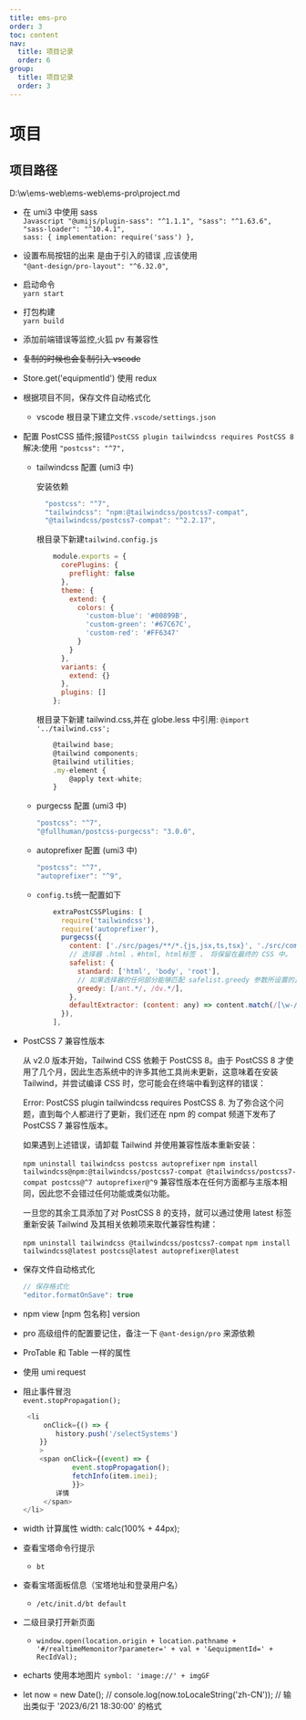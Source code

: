 ```yaml
---
title: ems-pro
order: 3
toc: content
nav:
  title: 项目记录
  order: 6
group:
  title: 项目记录
  order: 3
---
```


# 项目

## 项目路径
D:\w\ems-web\ems-web\ems-pro\project.md

- 在 umi3 中使用 sass  
   `Javascript "@umijs/plugin-sass": "^1.1.1", "sass": "^1.63.6", "sass-loader": "^10.4.1", `  
  `sass: { implementation: require('sass') },`

- 设置布局按钮的出来 是由于引入的错误 ,应该使用  
  `"@ant-design/pro-layout": "^6.32.0"`,

- 启动命令  
  `yarn start`

- 打包构建  
  `yarn build`

- 添加前端错误等监控,火狐 pv 有兼容性
- ~~复制的时候也会复制引入 vscode~~
- Store.get('equipmentId') 使用 redux
- 根据项目不同，保存文件自动格式化

  - vscode 根目录下建立文件`.vscode/settings.json`

- 配置 PostCSS 插件;报错`PostCSS plugin tailwindcss requires PostCSS 8` 解决:使用 `"postcss": "^7",`

  - tailwindcss 配置 (umi3 中)

    安装依赖

    ```Javascript
      "postcss": "^7",
      "tailwindcss": "npm:@tailwindcss/postcss7-compat",
      "@tailwindcss/postcss7-compat": "^2.2.17",
    ```

    根目录下新建`tailwind.config.js`

    ```Javascript
        module.exports = {
          corePlugins: {
            preflight: false
          },
          theme: {
            extend: {
              colors: {
                'custom-blue': '#00899B',
                'custom-green': '#67C67C',
                'custom-red': '#FF6347'
              }
            }
          },
          variants: {
            extend: {}
          },
          plugins: []
        };
    ```

    根目录下新建 tailwind.css,并在 globe.less 中引用: `@import '../tailwind.css';`

    ```Javascript
        @tailwind base;
        @tailwind components;
        @tailwind utilities;
        .my-element {
            @apply text-white;
        }
    ```

  - purgecss 配置 (umi3 中)

    ```Javascript
    "postcss": "^7",
    "@fullhuman/postcss-purgecss": "3.0.0",
    ```

  - autoprefixer 配置 (umi3 中)

    ```Javascript
    "postcss": "^7",
    "autoprefixer": "^9",
    ```

  - `config.ts`统一配置如下
    ```Javascript
        extraPostCSSPlugins: [
          require('tailwindcss'),
          require('autoprefixer'),
          purgecss({
            content: ['./src/pages/**/*.{js,jsx,ts,tsx}', './src/components/**/*.{js,jsx,ts,tsx}'],
            // 选择器 .html ，#html, html标签 ， 将保留在最终的 CSS 中。
            safelist: {
              standard: ['html', 'body', 'root'],
              // 如果选择器的任何部分能够匹配 safelist.greedy 参数所设置的正则表达式，则整个选择器将被保留。
              greedy: [/ant.*/, /dv.*/],
            },
            defaultExtractor: (content: any) => content.match(/[\w-/:]+(?<!:)/g) || [],
          }),
        ],
    ```

- PostCSS 7 兼容性版本

  从 v2.0 版本开始，Tailwind CSS 依赖于 PostCSS 8。由于 PostCSS 8 才使用了几个月，因此生态系统中的许多其他工具尚未更新，这意味着在安装 Tailwind，并尝试编译 CSS 时，您可能会在终端中看到这样的错误：

  Error: PostCSS plugin tailwindcss requires PostCSS 8. 为了弥合这个问题，直到每个人都进行了更新，我们还在 npm 的 compat 频道下发布了 PostCSS 7 兼容性版本。

  如果遇到上述错误，请卸载 Tailwind 并使用兼容性版本重新安装：

  `npm uninstall tailwindcss postcss autoprefixer` `npm install tailwindcss@npm:@tailwindcss/postcss7-compat @tailwindcss/postcss7-compat postcss@^7 autoprefixer@^9` 兼容性版本在任何方面都与主版本相同，因此您不会错过任何功能或类似功能。

  一旦您的其余工具添加了对 PostCSS 8 的支持，就可以通过使用 latest 标签重新安装 Tailwind 及其相关依赖项来取代兼容性构建：

  `npm uninstall tailwindcss @tailwindcss/postcss7-compat` `npm install tailwindcss@latest postcss@latest autoprefixer@latest`

- 保存文件自动格式化

  ```Javascript
  // 保存格式化
  "editor.formatOnSave": true
  ```

- npm view [npm 包名称] version
- pro 高级组件的配置要记住，备注一下 `@ant-design/pro` 来源依赖
- ProTable 和 Table 一样的属性
- 使用 umi request
- 阻止事件冒泡  
  `event.stopPropagation();`
  ```Javascript
   <li
       onClick={() => {
          history.push('/selectSystems')
      }}
      >
      <span onClick={(event) => {
              event.stopPropagation();
              fetchInfo(item.imei);
              }}>
          详情
       </span>
  </li>
  ```
- width 计算属性 width: calc(100% + 44px);
- 查看宝塔命令行提示
  - `bt`
- 查看宝塔面板信息（宝塔地址和登录用户名）
  - `/etc/init.d/bt default`
- 二级目录打开新页面
  - `window.open(location.origin + location.pathname + '#/realtimeMemonitor?parameter=' + val + '&equipmentId=' + RecIdVal);`
- echarts 使用本地图片 `symbol: 'image://' + imgGF`
- let now = new Date(); // console.log(now.toLocaleString('zh-CN')); // 输出类似于 '2023/6/21 18:30:00' 的格式
